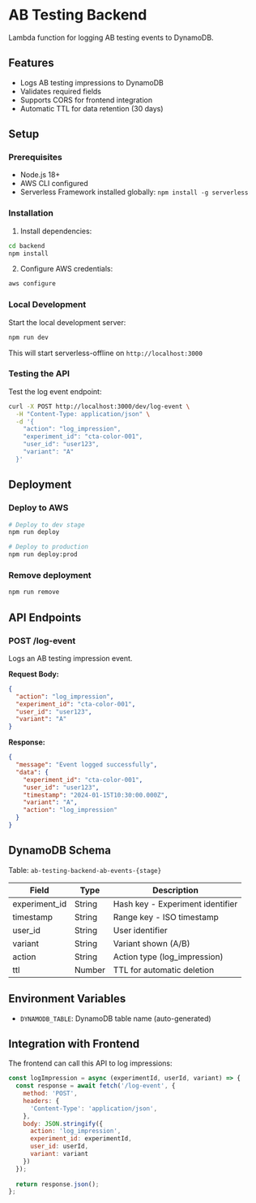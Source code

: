 # AB Testing Backend

Lambda function for logging AB testing events to DynamoDB.

## Features

- Logs AB testing impressions to DynamoDB
- Validates required fields
- Supports CORS for frontend integration
- Automatic TTL for data retention (30 days)

## Setup

### Prerequisites

- Node.js 18+
- AWS CLI configured
- Serverless Framework installed globally: `npm install -g serverless`

### Installation

1. Install dependencies:
```bash
cd backend
npm install
```

2. Configure AWS credentials:
```bash
aws configure
```

### Local Development

Start the local development server:
```bash
npm run dev
```

This will start serverless-offline on `http://localhost:3000`

### Testing the API

Test the log event endpoint:

```bash
curl -X POST http://localhost:3000/dev/log-event \
  -H "Content-Type: application/json" \
  -d '{
    "action": "log_impression",
    "experiment_id": "cta-color-001",
    "user_id": "user123",
    "variant": "A"
  }'
```

## Deployment

### Deploy to AWS

```bash
# Deploy to dev stage
npm run deploy

# Deploy to production
npm run deploy:prod
```

### Remove deployment

```bash
npm run remove
```

## API Endpoints

### POST /log-event

Logs an AB testing impression event.

**Request Body:**
```json
{
  "action": "log_impression",
  "experiment_id": "cta-color-001",
  "user_id": "user123",
  "variant": "A"
}
```

**Response:**
```json
{
  "message": "Event logged successfully",
  "data": {
    "experiment_id": "cta-color-001",
    "user_id": "user123",
    "timestamp": "2024-01-15T10:30:00.000Z",
    "variant": "A",
    "action": "log_impression"
  }
}
```

## DynamoDB Schema

Table: `ab-testing-backend-ab-events-{stage}`

| Field | Type | Description |
|-------|------|-------------|
| experiment_id | String | Hash key - Experiment identifier |
| timestamp | String | Range key - ISO timestamp |
| user_id | String | User identifier |
| variant | String | Variant shown (A/B) |
| action | String | Action type (log_impression) |
| ttl | Number | TTL for automatic deletion |

## Environment Variables

- `DYNAMODB_TABLE`: DynamoDB table name (auto-generated)

## Integration with Frontend

The frontend can call this API to log impressions:

```javascript
const logImpression = async (experimentId, userId, variant) => {
  const response = await fetch('/log-event', {
    method: 'POST',
    headers: {
      'Content-Type': 'application/json',
    },
    body: JSON.stringify({
      action: 'log_impression',
      experiment_id: experimentId,
      user_id: userId,
      variant: variant
    })
  });
  
  return response.json();
};
``` 